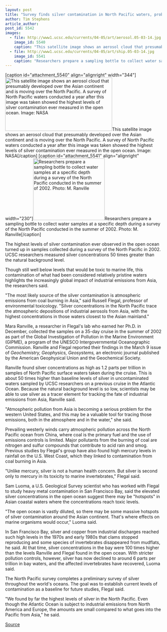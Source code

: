 ```yaml
---
layout: post
title: "Survey finds silver contamination in North Pacific waters, probably from industrial emissions in Asia"
author: Tim Stephens
article_author: 
post_id: 5542
images:
  - file: http://www1.ucsc.edu/currents/04-05/art/aerosol.05-03-14.jpg
    image_id: 5540
    caption: "This satellite image shows an aerosol cloud that presumably developed over the Asian continent and is moving over the North Pacific. A survey of North Pacific waters conducted a year after this image was taken showed the highest levels of silver contamination ever measured in the open ocean. Image: NASA"
  - file: http://www1.ucsc.edu/currents/04-05/art/ship.05-03-14.jpg
    image_id: 5541
    caption: "Researchers prepare a sampling bottle to collect water samples at a specific depth during a survey of the North Pacific conducted in the summer of 2002. Photo: M. Ranville"
---
```


[caption id="attachment_5540" align="alignright" width="344"]<a href="http://dev-ucsc-news.pantheonsite.io/wp-content/uploads/2005/03/aerosol.05-03-14.jpg"><img class="size-full wp-image-5540" src="http://dev-ucsc-news.pantheonsite.io/wp-content/uploads/2005/03/aerosol.05-03-14.jpg" alt="This satellite image shows an aerosol cloud that presumably developed over the Asian continent and is moving over the North Pacific. A survey of North Pacific waters conducted a year after this image was taken showed the highest levels of silver contamination ever measured in the open ocean. Image: NASA" width="344" height="171" /></a>This satellite image shows an aerosol cloud that presumably developed over the Asian continent and is moving over the North Pacific. A survey of North Pacific waters conducted a year after this image was taken showed the highest levels of silver contamination ever measured in the open ocean. Image: NASA[/caption]
[caption id="attachment_5541" align="alignright" width="230"]<a href="http://dev-ucsc-news.pantheonsite.io/wp-content/uploads/2005/03/ship.05-03-14.jpg"><img class="size-full wp-image-5541" src="http://dev-ucsc-news.pantheonsite.io/wp-content/uploads/2005/03/ship.05-03-14.jpg" alt="Researchers prepare a sampling bottle to collect water samples at a specific depth during a survey of the North Pacific conducted in the summer of 2002. Photo: M. Ranville" width="230" height="198" /></a>Researchers prepare a sampling bottle to collect water samples at a specific depth during a survey of the North Pacific conducted in the summer of 2002. Photo: M. Ranville[/caption]
<a name="content" id="content"></a>
<p>
  The highest levels of silver contamination ever observed in the open ocean turned up in samples collected during a survey of the North Pacific in 2002. UCSC researchers measured silver concentrations 50 times greater than the natural background level.
</p>
<p>
  Though still well below levels that would be toxic to marine life, this contamination of what had been considered relatively pristine waters highlights the increasingly global impact of industrial emissions from Asia, the researchers said.
</p>
<p>
  "The most likely source of the silver contamination is atmospheric emissions from coal burning in Asia," said Russell Flegal, professor of environmental toxicology. "Silver concentrations in the North Pacific trace the atmospheric depositions of industrial aerosols from Asia, with the highest concentrations in those waters closest to the Asian mainland."
</p>
<p>
  Mara Ranville, a researcher in Flegal's lab who earned her Ph.D. in December, collected the samples on a 35-day cruise in the summer of 2002 as part of the Global Investigation of Pollution in the Marine Environment (GIPME), a program of the UNESCO Intergovernmental Oceanographic Commission. Ranville and Flegal reported their findings in the March 9 issue of <i>Geochemistry, Geophysics, Geosystems,</i> an electronic journal published by the American Geophysical Union and the Geochemical Society.
</p>
<p>
  Ranville found silver concentrations as high as 1.2 parts per trillion in samples of North Pacific surface waters taken during the cruise. This is about 50 times higher than baseline levels of silver in uncontaminated waters sampled by UCSC researchers on a previous cruise in the Atlantic Ocean. Because the natural background level is so low, scientists may be able to use silver as a tracer element for tracking the fate of industrial emissions from Asia, Ranville said.
</p>
<p>
  "Atmospheric pollution from Asia is becoming a serious problem for the western United States, and this may be a valuable tool for tracing those emissions, both in the atmosphere and in the water," she said.
</p>
<p>
  Prevailing westerly winds carry atmospheric pollution across the North Pacific ocean from China, where coal is the primary fuel and the use of emissions controls is limited. Major pollutants from the burning of coal are nitrogen and sulfur compounds that contribute to acid rain and smog. Previous studies by Flegal's group have also found high mercury levels in rainfall on the U.S. West Coast, which they linked to contamination from coal burning in Asia.
</p>
<p>
  "Unlike mercury, silver is not a human health concern. But silver is second only to mercury in its toxicity to marine invertebrates," Flegal said.
</p>
<p>
  Sam Luoma, a U.S. Geological Survey scientist who has worked with Flegal to study heavy metal contamination in San Francisco Bay, said the elevated silver concentrations in the open ocean suggest there may be "hotspots" in Asian coastal waters where the concentrations reach toxic levels.
</p>
<p>
  "The open ocean is vastly diluted, so there may be some massive hotspots of silver contamination around the Asian continent. That's where effects on marine organisms would occur," Luoma said.
</p>
<p>
  In San Francisco Bay, silver and copper from industrial discharges reached such high levels in the 1970s and early 1980s that clams stopped reproducing and some species of invertebrates disappeared from mudflats, he said. At that time, silver concentrations in the bay were 100 times higher than the levels Ranville and Flegal found in the open ocean. With stricter pollution controls, however, silver has now declined to around 6 parts per trillion in bay waters, and the affected invertebrates have recovered, Luoma said.
</p>
<p>
  The North Pacific survey completes a preliminary survey of silver throughout the world's oceans. The goal was to establish current levels of contamination as a baseline for future studies, Flegal said.
</p>
<p>
  "We found by far the highest levels of silver in the North Pacific. Even though the Atlantic Ocean is subject to industrial emissions from North America and Europe, the amounts are small compared to what goes into the Pacific from Asia," he said.
</p>
<p><a href="http://www1.ucsc.edu/currents/04-05/03-14/silver.asp" title="Permalink to silver">Source</a></p>

